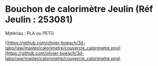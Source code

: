 # Bouchon de calorimètre Jeulin (Réf Jeulin : 253081)

Matériau : PLA ou PETG

![https://github.com/olivier-boesch/3d-labo/raw/master/calorimetre/couvercle_calorimetre.png](https://github.com/olivier-boesch/3d-labo/raw/master/calorimetre/couvercle_calorimetre.png)

